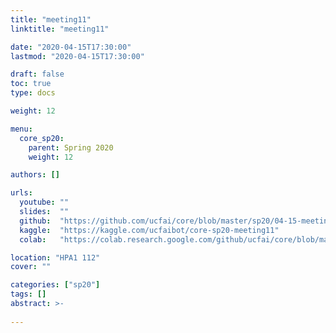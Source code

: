 ```yaml
---
title: "meeting11"
linktitle: "meeting11"

date: "2020-04-15T17:30:00"
lastmod: "2020-04-15T17:30:00"

draft: false
toc: true
type: docs

weight: 12

menu:
  core_sp20:
    parent: Spring 2020
    weight: 12

authors: []

urls:
  youtube: ""
  slides:  ""
  github:  "https://github.com/ucfai/core/blob/master/sp20/04-15-meeting11/04-15-meeting11.ipynb"
  kaggle:  "https://kaggle.com/ucfaibot/core-sp20-meeting11"
  colab:   "https://colab.research.google.com/github/ucfai/core/blob/master/sp20/04-15-meeting11/04-15-meeting11.ipynb"

location: "HPA1 112"
cover: ""

categories: ["sp20"]
tags: []
abstract: >-
  
---
```

